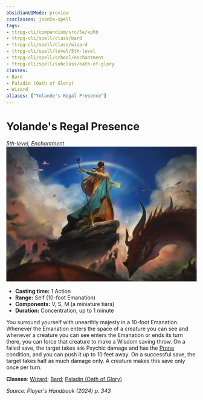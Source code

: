 ```yaml
---
obsidianUIMode: preview
cssclasses: json5e-spell
tags:
- ttrpg-cli/compendium/src/5e/xphb
- ttrpg-cli/spell/class/bard
- ttrpg-cli/spell/class/wizard
- ttrpg-cli/spell/level/5th-level
- ttrpg-cli/spell/school/enchantment
- ttrpg-cli/spell/subclass/oath-of-glory
classes:
- Bard
- Paladin (Oath of Glory)
- Wizard
aliases: ["Yolande's Regal Presence"]
---
```

# Yolande's Regal Presence
*5th-level, Enchantment*  
![](Misc%20Files/CLI/compendium/spells/img/yolandes-regal-presence.webp#right)

- **Casting time:** 1 Action
- **Range:** Self (10-foot Emanation)
- **Components:** V, S, M (a miniature tiara)
- **Duration:** Concentration, up to 1 minute

You surround yourself with unearthly majesty in a 10-foot Emanation. Whenever the Emanation enters the space of a creature you can see and whenever a creature you can see enters the Emanation or ends its turn there, you can force that creature to make a Wisdom saving throw. On a failed save, the target takes `4d6` Psychic damage and has the [Prone](Misc%20Files/CLI/rules/conditions.md#Prone) condition, and you can push it up to 10 feet away. On a successful save, the target takes half as much damage only. A creature makes this save only once per turn.

**Classes**: [Wizard](Misc%20Files/CLI/compendium/lists/list-spells-classes-wizard.md); [Bard](Misc%20Files/CLI/compendium/lists/list-spells-classes-bard.md); [Paladin (Oath of Glory)](Misc%20Files/CLI/compendium/lists/list-spells-classes-paladin-xphb-oath-of-glory-xphb.md "subclass=XPHB;class=XPHB")

*Source: Player's Handbook (2024) p. 343*